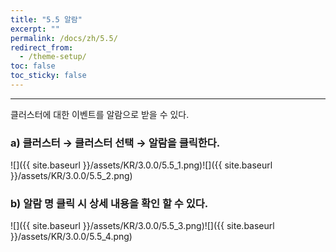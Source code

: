 ```yaml
---
title: "5.5 알람"
excerpt: ""
permalink: /docs/zh/5.5/
redirect_from:
  - /theme-setup/
toc: false
toc_sticky: false
---
```


---
클러스터에 대한 이벤트를 알람으로 받을 수 있다.

### a\) 클러스터 → 클러스터 선택 → 알람을 클릭한다.
![]({{ site.baseurl }}/assets/KR/3.0.0/5.5_1.png)![]({{ site.baseurl }}/assets/KR/3.0.0/5.5_2.png)

### b\) 알람 명 클릭 시 상세 내용을 확인 할 수 있다.
![]({{ site.baseurl }}/assets/KR/3.0.0/5.5_3.png)![]({{ site.baseurl }}/assets/KR/3.0.0/5.5_4.png)
